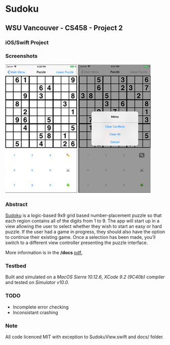 # Sudoku
## WSU Vancouver - CS458 - Project 2
### iOS/Swift Project
### Screenshots
![Sudoku Screenshot One](screenshots/screen1.png)
![Sudoku Screenshot Two](screenshots/screen2.png)
### Abstract
[Sudoku](https://en.wikipedia.org/wiki/Sudoku) is a logic-based 9x9 grid based number-placement puzzle so that each region contains all of the digits from 1 to 9.  The app will start up in a view allowing the user to select whether they wish to start an easy or hard puzzle. If the user had a game in progress, they should also have the option to continue their existing game. Once a selection has been made, you’ll switch to a different view controller presenting the puzzle interface.

More information is in the **/docs** [pdf.](docs/sudoku.pdf)
### Testbed
Built and simulated on a *MacOS Sierra 10.12.6*, *XCode 9.2 (9C40b)* compiler and tested on *Simulator v10.0*.
### TODO
 - Incomplete error checking
 - Inconsistant crashing

### Note
All code licenced MIT with exception to SudokuView.swift and docs/ folder.